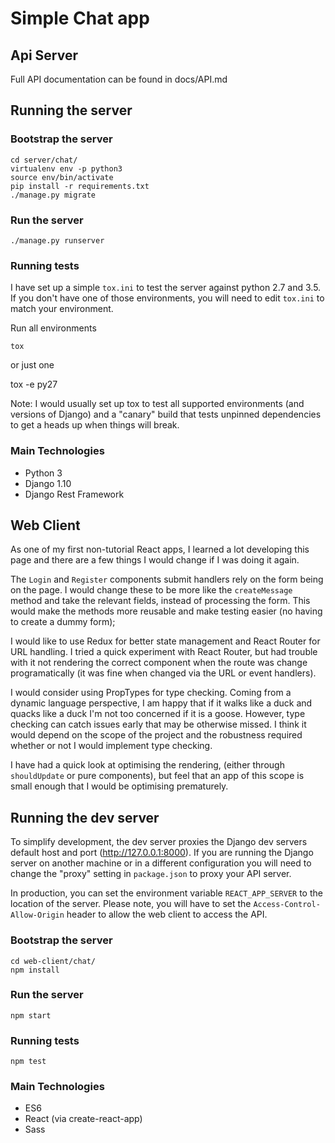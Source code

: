 # Simple Chat app

## Api Server

Full API documentation can be found in docs/API.md

## Running the server

### Bootstrap the server

    cd server/chat/
    virtualenv env -p python3
    source env/bin/activate
    pip install -r requirements.txt
    ./manage.py migrate

### Run the server

    ./manage.py runserver

### Running tests

I have set up a simple `tox.ini` to test the server against python 2.7
and 3.5. If you don't have one of those environments, you will need to
edit `tox.ini` to match your environment.

Run all environments

    tox

or just one

   tox -e py27

Note: I would usually set up tox to test all supported environments
(and versions of Django) and a "canary" build that tests unpinned
dependencies to get a heads up when things will break.

### Main Technologies

* Python 3
* Django 1.10
* Django Rest Framework



## Web Client

As one of my first non-tutorial React apps, I learned a lot developing
this page and there are a few things I would change if I was doing it again.

The `Login` and `Register` components submit handlers rely on the form
being on the page. I would change these to be more like the
`createMessage` method and take the relevant fields, instead of
processing the form. This would make the methods more reusable and
make testing easier (no having to create a dummy form);

I would like to use Redux for better state management and React Router
for URL handling. I tried a quick experiment with React Router, but
had trouble with it not rendering the correct component when the route
was change programatically (it was fine when changed via the URL or
event handlers).

I would consider using PropTypes for type checking. Coming from a
dynamic language perspective, I am happy that if it walks like a duck
and quacks like a duck I'm not too concerned if it is a
goose. However, type checking can catch issues early that may be
otherwise missed. I think it would depend on the scope of the project
and the robustness required whether or not I would implement type
checking.

I have had a quick look at optimising the rendering, (either through
`shouldUpdate` or pure components), but feel that an app of this scope
is small enough that I would be optimising prematurely.

## Running the dev server

To simplify development, the dev server proxies the Django dev servers
default host and port (http://127.0.0.1:8000). If you are running the
Django server on another machine or in a different configuration you
will need to change the "proxy" setting in `package.json` to proxy
your API server.

In production, you can set the environment variable
`REACT_APP_SERVER` to the location of the server. Please note, you
will have to set the `Access-Control-Allow-Origin` header to allow the
web client to access the API.

### Bootstrap the server

    cd web-client/chat/
    npm install

### Run the server

    npm start

### Running tests

    npm test

### Main Technologies

* ES6
* React (via create-react-app)
* Sass
